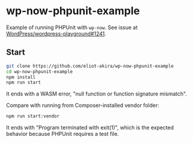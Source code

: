# wp-now-phpunit-example

Example of running PHPUnit with `wp-now`. See issue at [WordPress/wordpress-playground#1241](https://github.com/WordPress/wordpress-playground/issues/1241).

## Start

```sh
git clone https://github.com/eliot-akira/wp-now-phpunit-example
cd wp-now-phpunit-example
npm install
npm run start
```

It ends with a WASM error, "null function or function signature mismatch".

Compare with running from Composer-installed vendor folder:

```sh
npm run start:vendor
```

It ends with "Program terminated with exit(1)", which is the expected behavior because PHPUnit requires a test file.
